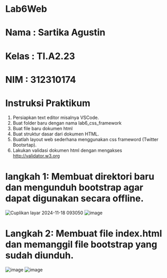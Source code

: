 # Lab6Web
# Nama    : Sartika Agustin
# Kelas   : TI.A2.23
# NIM     : 312310174
# Instruksi Praktikum
1. Persiapkan text editor misalnya VSCode.
2. Buat folder baru dengan nama lab6_css_framework
3. Buat file baru dokumen html
4. Buat struktur dasar dari dokumen HTML.
5. Buatlah layout web sederhana menggunakan css frameword (Twitter Bootsrtap).
6. Lakukan validasi dokumen html dengan mengakses http://validator.w3.org
# langkah 1: Membuat direktori baru dan mengunduh bootstrap agar dapat digunakan secara offline.
![Cuplikan layar 2024-11-18 093050](https://github.com/user-attachments/assets/8db5e330-b125-4b10-918d-a1872cc45332)
![image](https://github.com/user-attachments/assets/05a855db-bdee-41de-b867-0c4eba348ddf)
# Langkah 2: Membuat file index.html dan memanggil file bootstrap yang sudah diunduh.
![image](https://github.com/user-attachments/assets/d35ef252-e72f-4750-b4ca-104e119201e6)
![image](https://github.com/user-attachments/assets/8aef4fce-d2b1-43b6-a3b2-eb7597736a61)
